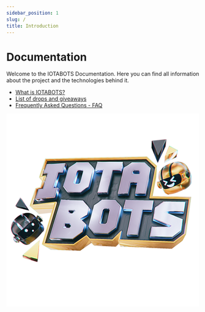 ```yaml
---
sidebar_position: 1
slug: /
title: Introduction
---
```


# Documentation
Welcome to the IOTABOTS Documentation. Here you can find all information about the project and the technologies behind it.


- [What is IOTABOTS?](/what)
- [List of drops and giveaways](/drops)
- [Frequently Asked Questions - FAQ](/faq)

![](/img/iotabots_logo.png)


